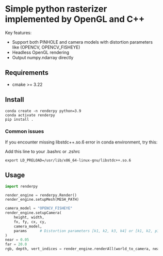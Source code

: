 # Simple python rasterizer implemented by OpenGL and C++

Key features:
- Support both PINHOLE and camera models with distortion parameters like (OPENCV, OPENCV_FISHEYE)
- Headless OpenGL rendering
- Output numpy.ndarray directly

## Requirements
- cmake >= 3.22


## Install
```
conda create -n renderpy python=3.9
conda activate renderpy
pip install .
```


### Common issues

If you encounter missing libstdc++.so.6 error in conda environment, try this:

Add this line to your .bashrc or .zshrc
```
export LD_PRELOAD=/usr/lib/x86_64-linux-gnu/libstdc++.so.6
```

## Usage

```python
import renderpy

render_engine = renderpy.Render()
render_engine.setupMesh(MESH_PATH)

camera_model = "OPENCV_FISHEYE"
render_engine.setupCamera(
    height, width,
    fx, fy, cx, cy,
    camera_model,
    params      # Distortion parameters [k1, k2, k3, k4] or [k1, k2, p1, p2]
)
near = 0.05
far = 20.0
rgb, depth, vert_indices = render_engine.renderAll(world_to_camera, near, far)
```
